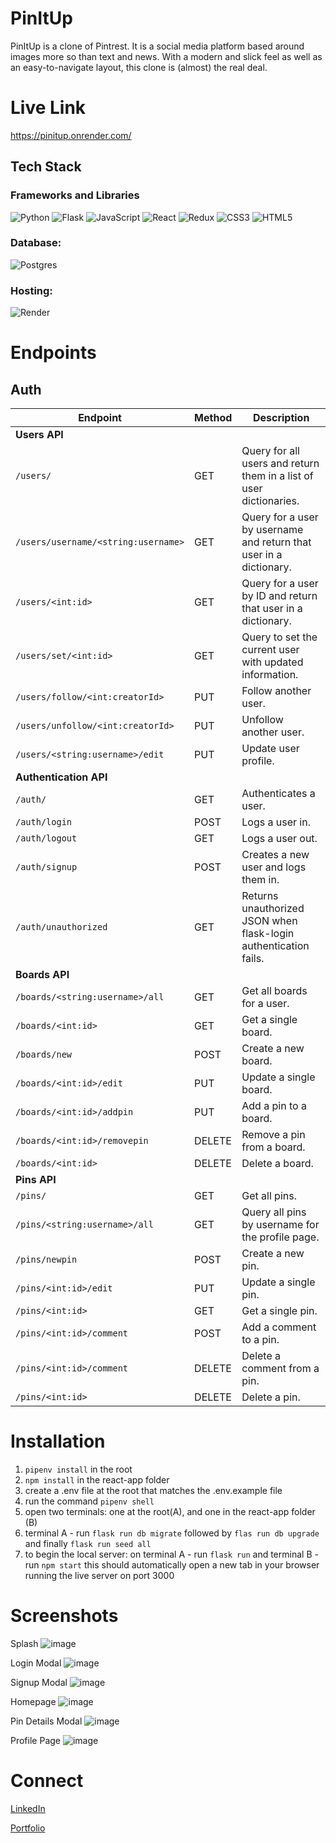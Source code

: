 # PinItUp

PinItUp is a clone of Pintrest. It is a social media platform based around images more so than text and news. With a modern and slick feel as well as an easy-to-navigate layout, this clone is (almost) the real deal. 

# Live Link

https://pinitup.onrender.com/

## Tech Stack
### Frameworks and Libraries
![Python](https://img.shields.io/badge/python-3670A0?style=for-the-badge&logo=python&logoColor=ffdd54) ![Flask](https://img.shields.io/badge/flask-%23000.svg?style=for-the-badge&logo=flask&logoColor=white) ![JavaScript](https://img.shields.io/badge/javascript-%23323330.svg?style=for-the-badge&logo=javascript&logoColor=%23F7DF1E) ![React](https://img.shields.io/badge/react-%2320232a.svg?style=for-the-badge&logo=react&logoColor=%2361DAFB) ![Redux](https://img.shields.io/badge/redux-%23593d88.svg?style=for-the-badge&logo=redux&logoColor=white) ![CSS3](https://img.shields.io/badge/css3-%231572B6.svg?style=for-the-badge&logo=css3&logoColor=white) ![HTML5](https://img.shields.io/badge/html5-%23E34F26.svg?style=for-the-badge&logo=html5&logoColor=white)

 ### Database:
 ![Postgres](https://img.shields.io/badge/postgres-%23316192.svg?style=for-the-badge&logo=postgresql&logoColor=white)
  
 ### Hosting:
 ![Render](https://img.shields.io/badge/Render-%46E3B7.svg?style=for-the-badge&logo=render&logoColor=white)

# Endpoints
## Auth

| **Endpoint**                                     | **Method**   | **Description**                                        |
| ----------------------------------------------- | ------------ | ------------------------------------------------------ |
| **Users API**                                   |              |                                                        |
| `/users/`                                      | GET          | Query for all users and return them in a list of user dictionaries. |
| `/users/username/<string:username>`             | GET          | Query for a user by username and return that user in a dictionary. |
| `/users/<int:id>`                              | GET          | Query for a user by ID and return that user in a dictionary. |
| `/users/set/<int:id>`                         | GET          | Query to set the current user with updated information. |
| `/users/follow/<int:creatorId>`                | PUT          | Follow another user.                                   |
| `/users/unfollow/<int:creatorId>`              | PUT          | Unfollow another user.                                 |
| `/users/<string:username>/edit`                | PUT          | Update user profile.                                   |
| **Authentication API**                          |              |                                                        |
| `/auth/`                                       | GET          | Authenticates a user.                                  |
| `/auth/login`                                  | POST         | Logs a user in.                                        |
| `/auth/logout`                                 | GET          | Logs a user out.                                       |
| `/auth/signup`                                 | POST         | Creates a new user and logs them in.                   |
| `/auth/unauthorized`                           | GET          | Returns unauthorized JSON when flask-login authentication fails. |
| **Boards API**                                 |              |                                                        |
| `/boards/<string:username>/all`                | GET          | Get all boards for a user.                             |
| `/boards/<int:id>`                            | GET          | Get a single board.                                    |
| `/boards/new`                                 | POST         | Create a new board.                                    |
| `/boards/<int:id>/edit`                      | PUT          | Update a single board.                                 |
| `/boards/<int:id>/addpin`                    | PUT          | Add a pin to a board.                                  |
| `/boards/<int:id>/removepin`                 | DELETE       | Remove a pin from a board.                             |
| `/boards/<int:id>`                            | DELETE       | Delete a board.                                        |
| **Pins API**                                   |              |                                                        |
| `/pins/`                                      | GET          | Get all pins.                                          |
| `/pins/<string:username>/all`                 | GET          | Query all pins by username for the profile page.       |
| `/pins/newpin`                                | POST         | Create a new pin.                                      |
| `/pins/<int:id>/edit`                        | PUT          | Update a single pin.                                   |
| `/pins/<int:id>`                              | GET          | Get a single pin.                                      |
| `/pins/<int:id>/comment`                     | POST         | Add a comment to a pin.                                |
| `/pins/<int:id>/comment`                     | DELETE       | Delete a comment from a pin.                           |
| `/pins/<int:id>`                              | DELETE       | Delete a pin.                                          |

# Installation

1. `pipenv install` in the root
2.  `npm install` in the react-app folder
3. create a .env file at the root that matches the .env.example file
4. run the command `pipenv shell`
5. open two terminals: one at the root(A), and one in the react-app folder (B)
6. terminal A - run `flask run db migrate` followed by `flas run db upgrade` and finally `flask run seed all`
7. to begin the local server: on terminal A - run `flask run` and terminal B - run `npm start` this should automatically open a new tab in your browser running the live server on port 3000

# Screenshots
Splash
![image](https://github.com/darocket34/PinItUp/assets/130183749/37caa718-42b5-409d-8662-c9a985dfe470)

Login Modal
![image](https://github.com/darocket34/PinItUp/assets/130183749/58197608-6f83-43a7-9651-e60edead3aa5)

Signup Modal
![image](https://github.com/darocket34/PinItUp/assets/130183749/d18bcc7d-857b-47bf-b063-9d270d268a64)

Homepage
![image](https://github.com/darocket34/PinItUp/assets/130183749/420d5994-9df8-4d43-8dbc-58eb6ef3909b)

Pin Details Modal
![image](https://github.com/darocket34/PinItUp/assets/130183749/6927274f-8af5-40f5-9d29-cefbb9df9dd2)

Profile Page
![image](https://github.com/darocket34/PinItUp/assets/130183749/dc260fec-1d5e-418d-95fe-d0fbfffebc2e)

# Connect
[LinkedIn](https://www.linkedin.com/in/darian-brooks92/)

[Portfolio](https://darianbrooks.info)
